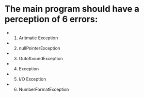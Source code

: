
# The main program should have a perception of 6 errors:
* 1. Aritmatic Exception
* 2. nullPointerException
* 3. OutofboundException
* 4. Exception
* 5. I/O Exception
* 6. NumberFormatException
